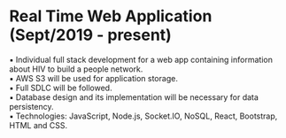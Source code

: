 <h1><strong>Real Time Web Application</strong> (Sept/2019 - present)</h1>
  ▪ Individual full stack development for a web app containing information about HIV to build a people network.<br>
	▪ AWS S3 will be used for application storage.<br>
	▪ Full SDLC will be followed.<br>
	▪ Database design and its implementation will be necessary for data persistency.<br>
	▪ Technologies: JavaScript, Node.js, Socket.IO, NoSQL, React, Bootstrap, HTML and CSS.<br>

